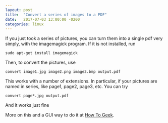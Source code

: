 ```yaml
---
layout: post
title:  "Convert a series of images to a PDF"
date:   2017-07-03 13:00:00 -0200
categories: linux
---
```


If you just took a series of pictures, you can turn them into a single pdf very simply,
with the imagemagick program. If it is not installed, run


    sudo apt-get install imagemagick


Then, to convert the pictures, use

    convert image1.jpg image2.png image3.bmp output.pdf

This works with a number of extensions. In particular, if your pictures are named in series, like
page1, page2, page3, etc. You can try

    convert page*.jpg output.pdf



And it works just fine

More on this and a GUI way to do it at <a href="https://itsfoss.com/convert-multiple-images-pdf-ubuntu-1304/">How To Geek</a>.
